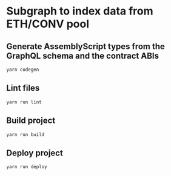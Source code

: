 # Subgraph to index data from ETH/CONV pool

## Generate AssemblyScript types from the GraphQL schema and the contract ABIs

```yarn codegen```

## Lint files

```yarn run lint```

## Build project

```yarn run build```

## Deploy project

```yarn run deploy```